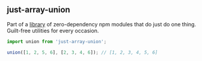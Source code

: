 ## just-array-union

Part of a [library](../../../../) of zero-dependency npm modules that do just do one thing.  
Guilt-free utilities for every occasion.

```js
import union from 'just-array-union';

union([1, 2, 5, 6], [2, 3, 4, 6]); // [1, 2, 3, 4, 5, 6]
```
